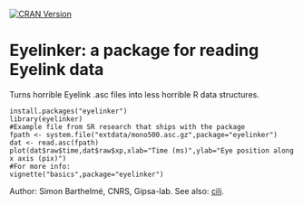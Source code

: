[![CRAN Version](http://www.r-pkg.org/badges/version/eyelinker)](https://cran.rstudio.com/web/packages/eyelinker)

# Eyelinker: a package for reading Eyelink data

Turns horrible Eyelink .asc files into less horrible R data structures.

	install.packages("eyelinker")
	library(eyelinker)
	#Example file from SR research that ships with the package
	fpath <- system.file("extdata/mono500.asc.gz",package="eyelinker")
	dat <- read.asc(fpath)
	plot(dat$raw$time,dat$raw$xp,xlab="Time (ms)",ylab="Eye position along x axis (pix)")
	#For more info:
	vignette("basics",package="eyelinker")
	
Author: Simon Barthelmé, CNRS, Gipsa-lab. See also: [cili](https://github.com/beOn/cili).

